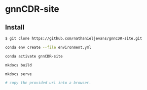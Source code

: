 # gnnCDR-site

## Install 

```bash 
$ git clone https://github.com/nathanieljevans/gnnCDR-site.git 

conda env create --file environment.yml

conda activate gnnCDR-site

mkdocs build

mkdocs serve

# copy the provided url into a browser. 
``` 
